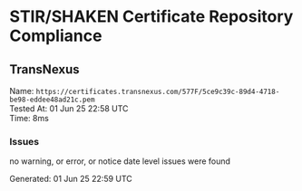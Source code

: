 # STIR/SHAKEN Certificate Repository Compliance

## TransNexus

Name: `https://certificates.transnexus.com/577F/5ce9c39c-89d4-4718-be98-eddee48ad21c.pem`\
Tested At: 01 Jun 25 22:58 UTC\
Time: 8ms

### Issues

no warning, or error, or notice date level issues were found

Generated: 01 Jun 25 22:59 UTC